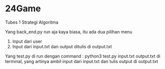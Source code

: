 # 24Game
Tubes 1 Strategi Algoritma

Yang back_end.py run aja kaya biasa, itu ada dua pilihan menu
1. Input dari user
2. Input dari input.txt dan output ditulis di output.txt

Yang test.py di run dengan command : 
    python3 test.py input.txt output.txt
di terminal, yang artinya ambil input dari input.txt dan tulis output di output.txt
